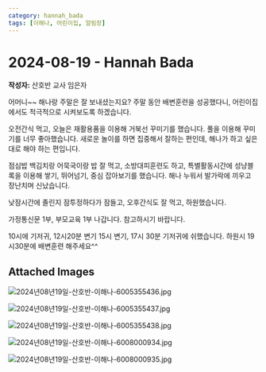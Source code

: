 ```yaml
---
category: hannah_bada
tags: [이해나, 어린이집, 알림장]
---
```


# 2024-08-19 - Hannah Bada

**작성자:** 산호반 교사 임은자  

어머니~~ 해나랑 주말은 잘 보내셨는지요?  주말 동안 배변훈련을 성공했다니, 어린이집에서도 적극적으로 시켜보도록 하겠습니다.

오전간식 먹고, 오늘은 재활용품을 이용해 거북선 꾸미기를 했습니다. 풀을 이용해 꾸미기를 너무 좋아했습니다. 새로운 놀이를 하면 집중해서 잘하는 편인데, 해나가 하고 싶은 대로 해야 하는 편입니다.

점심밥 백김치랑 어묵국이랑 밥 잘 먹고, 소방대피훈련도 하고, 특별활동시간에 성냥블록을 이용해 쌓기, 뛰어넘기, 중심 잡아보기를 했습니다. 해나 누워서 발가락에 끼우고 장난치며 신났습니다.

낮잠시간에 졸린지 잠투정하다가 잠들고,  오후간식도 잘 먹고, 하원했습니다.

가정통신문 1부, 부모교육 1부 나갑니다. 참고하시기 바랍니다.

10시에 기저귀, 12시20분 변기
15시 변기, 17시 30분 기저귀에 쉬했습니다. 하원시 19시30분에 배변훈련 해주세요^^

## Attached Images
![2024년08년19일-산호반-이해나-6005355436.jpg](https://feghi.github.io/assets/img/bada_photo/2024년08년19일-산호반-이해나-6005355436.jpg)

![2024년08년19일-산호반-이해나-6005355437.jpg](https://feghi.github.io/assets/img/bada_photo/2024년08년19일-산호반-이해나-6005355437.jpg)

![2024년08년19일-산호반-이해나-6005355438.jpg](https://feghi.github.io/assets/img/bada_photo/2024년08년19일-산호반-이해나-6005355438.jpg)

![2024년08년19일-산호반-이해나-6008000934.jpg](https://feghi.github.io/assets/img/bada_photo/2024년08년19일-산호반-이해나-6008000934.jpg)

![2024년08년19일-산호반-이해나-6008000935.jpg](https://feghi.github.io/assets/img/bada_photo/2024년08년19일-산호반-이해나-6008000935.jpg)

